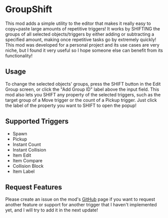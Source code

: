 # GroupShift

This mod adds a simple utility to the editor that makes it really easy to copy+paste large amounts of repetitive triggers! It works by <cj>SHIFTING</c> the groups of all selected objects/triggers by either adding or subtracting a specified amount, making once repetitive tasks go by extremely quickly! This mod was developed for a personal project and its use cases are very niche, but I found it very useful so I hope someone else can benefit from its functionality!

## Usage

To change the selected objects' groups, press the <cj>SHIFT</c> button in the Edit Group screen, or click the "Add Group ID" label above the input field. This mod also lets you <cj>SHIFT</c> any property of the selected triggers, such as the target group of a Move trigger or the count of a Pickup trigger. Just click the label of the property you want to <cj>SHIFT</c> to open the popup!

## Supported Triggers

 * Spawn
 * Pickup
 * Instant Count
 * Instant Collision
 * Item Edit
 * Item Compare
 * Collision Block
 * Item Label

## Request Features

Please create an issue on the mod's [GitHub](https://github.com/glow13/GroupShift) page if you want to request another feature or support for another trigger that I haven't implemented yet, and I will try to add it in the next update!